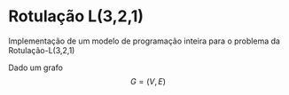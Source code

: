 # Rotulação L(3,2,1)
Implementação de um modelo de programação inteira para o problema da Rotulação-L(3,2,1)

Dado um grafo $$G=(V,E)$$
